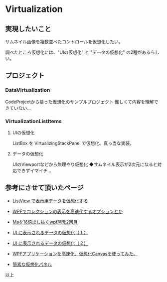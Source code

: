 # Virtualization

## 実現したいこと

サムネイル画像を複数並べたコントロールを仮想化したい。

調べたところ仮想化には、"UIの仮想化" と "データの仮想化" の2種があるらしい。

## プロジェクト

### DataVirtualization

CodeProjectから拾った仮想化のサンプルプロジェクト
難しくて内容を理解できていない…

### VirtualizationListItems

1. UIの仮想化

	ListBox を VirtualizingStackPanel で仮想化。真っ当な実装。

2. データの仮想化

	UIのViewportなどから無理やり仮想化
	◆サムネイル表示が2次元になると対応できずイマイチ…

## 参考にさせて頂いたページ

- [ListView で表示用データを仮想化する](https://clown.hatenablog.jp/entry/20130327/listview_virtualizing)

- [WPFでコレクションの表示を高速化するオプションとか](http://yuuxxxx.hatenablog.com/entry/2014/02/01/232320)

- [Msを16倍出し抜くwpf開発2回目](https://www.slideshare.net/cct-inc/ms16wpf2)

- [UI に表示されるデータの仮想化（１）](https://www.matatabi-ux.com/entry/2014/08/04/120000)

- [UI に表示されるデータの仮想化（２）](https://www.matatabi-ux.com/entry/2014/08/08/120000)

- [WPFアプリケーションを高速化、仮想化Canvasを使ってみた。](https://qiita.com/takanemu/items/6f9ea70a0b5425b67f75)

- [簡素な仮想化パネル](http://proprogrammer.hatenadiary.jp/entry/2014/10/09/182618)

以上
